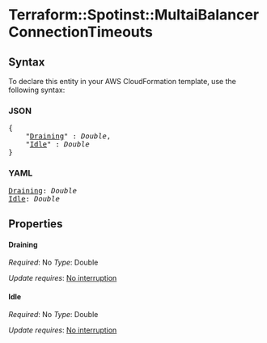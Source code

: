 # Terraform::Spotinst::MultaiBalancer ConnectionTimeouts

## Syntax

To declare this entity in your AWS CloudFormation template, use the following syntax:

### JSON

<pre>
{
    "<a href="#draining" title="Draining">Draining</a>" : <i>Double</i>,
    "<a href="#idle" title="Idle">Idle</a>" : <i>Double</i>
}
</pre>

### YAML

<pre>
<a href="#draining" title="Draining">Draining</a>: <i>Double</i>
<a href="#idle" title="Idle">Idle</a>: <i>Double</i>
</pre>

## Properties

#### Draining

_Required_: No
_Type_: Double

_Update requires_: [No interruption](https://docs.aws.amazon.com/AWSCloudFormation/latest/UserGuide/using-cfn-updating-stacks-update-behaviors.html#update-no-interrupt)

#### Idle

_Required_: No
_Type_: Double

_Update requires_: [No interruption](https://docs.aws.amazon.com/AWSCloudFormation/latest/UserGuide/using-cfn-updating-stacks-update-behaviors.html#update-no-interrupt)

